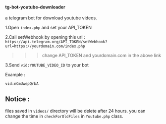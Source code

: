 #### tg-bot-youtube-downloader
a telegram bot for download youtube videos.

1.Open `index.php` and set your API_TOKEN
 
2.Call setWebhook by opening this url : `https://api.telegram.org/API_TOKEN/setWebhook?url=https://yourdomain.com/index.php` 
>>> change API_TOKEN and yourdomain.com in the above link
 
3.Send `vid:YOUTUBE_VIDEO_ID` to your bot

Example : 

`vid:nCmUwepQrbA`

## Notice :

files saved in `videos/` directory will be delete after 24 hours. you can change the time in `checkForOldFiles` in `Youtube.php` class.
